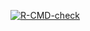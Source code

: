<!-- badges: start -->
[![R-CMD-check](https://github.com/nmfs-fish-tools/processR/actions/workflows/R-CMD-check.yaml/badge.svg)](https://github.com/nmfs-fish-tools/processR/actions/workflows/R-CMD-check.yaml)
<!-- badges: end -->
